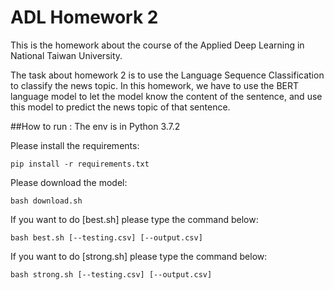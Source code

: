 # ADL Homework 2
This is the homework about the course of the Applied Deep Learning in National Taiwan University.

The task about homework 2 is to use the Language Sequence Classification to classify the news topic.
In this homework, we have to use the BERT language model to let the model know the content of the sentence, 
and use this model to predict the news topic of that sentence.

##How to run :
The env is in Python 3.7.2

Please install the requirements:
    
    pip install -r requirements.txt

Please download the model:
    
    bash download.sh

If you want to do [best.sh] please type the command below:
    
    bash best.sh [--testing.csv] [--output.csv]

If you want to do [strong.sh] please type the command below:
    
    bash strong.sh [--testing.csv] [--output.csv]
